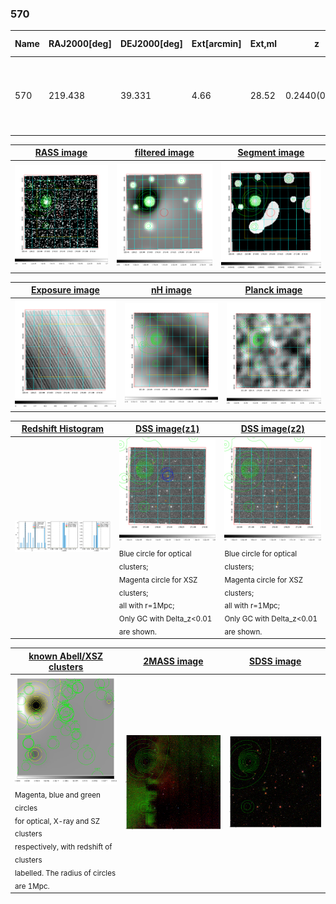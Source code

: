 <div STYLE="page-break-after: always;"></div>

### 570

|Name|RAJ2000[deg]|DEJ2000[deg] |Ext[arcmin]| Ext,ml | z | z_src| C|GC(XSZ,Delta_z<0.01)| GC(OPT,Delta_z<0.01)|GC| R_sig[arcmin] | R500[arcmin] | R500[Mpc]| CRsig[c/s] | CR500[c/s] |L500[1E44 erg/s]|F500[1E-12 erg/s/cm^2]| M500[1E14 Msun]|Tx[keV]|Cnt_sig|Beta|Rc[arcmin]|Comment|Alias|
|---|---|---|---|---|---|------|---|--------|---------|----------|---|---|---|---|---|---|---|---|---|---|---|---|---|---|
|570| 219.438| 39.331| 4.66| 28.52| 0.2440(0.005)| z2,| G| -| -| A, C, N, W| 26.181| 5.006| 1.153| 0.164(0.050)| 0.145(0.044)| 5.404(21.070)| 3.005(11.718)| 5.58(10.21)| 6.70(7.84)| 415.9| 0.502(-0.002+0.004)| 4.443(-0.168+0.754)| An Abell cluster with no $z$ and offset = 1.71 Mpc(7.29 arcmin)| t242|

|[RASS image](../image/570/570_img.pdf)|[filtered image](../image/570/570_fil.pdf)|[Segment image](../image/570/570_seg.pdf)|
|-------------------|--------------------|-------------------|
| <img src="../image/570/570_img.png" width="300">  | <img src="../image/570/570_fil.png" width="300">   | <img src="../image/570/570_seg.png" width="300">  |

|[Exposure image](../image/570/570_mex.pdf)| [nH image](../image/570/570_nh.pdf)| [Planck image](../image/570/570_p.pdf)|
|-------------------|--------------------|-------------------|
|<img src="../image/570/570_mex.png" width="300">   | <img src="../image/570/570_nh.png" width="300">    | <img src="../image/570/570_p.png" width="300"> |

|[Redshift Histogram](../image/570/570_zg.pdf) | [DSS image(z1)](../image/570/570_dss_z1.pdf)      |  [DSS image(z2)](../image/570/570_dss_z2.pdf)    |
|-------------------|--------------------|-------------------|
|<img src="../image/570/570_zg.png" width="300"> |<img src="../image/570/570_dss_z1.png" width="300"> <sub><br>Blue circle for optical clusters; <br>Magenta circle for XSZ clusters; <br>all with r=1Mpc; <br>Only GC with Delta_z<0.01 are shown. </sub>| <img src="../image/570/570_dss_z2.png" width="300"><sub><br>Blue circle for optical clusters; <br>Magenta circle for XSZ clusters; <br>all with r=1Mpc; <br>Only GC with Delta_z<0.01 are shown. </sub> |

|[known Abell/XSZ clusters](../image/570/570_gc.pdf) | [2MASS image](../image/570/570_2mass.pdf)      |[SDSS image](../image/570/570_sdss.pdf)   |
|-------------------|-------------------|-------------------|
|<img src=../image/570/570_gc.png width="300"> <br><sub>Magenta, blue and green circles <br>for optical, X-ray and SZ clusters <br>respectively, with redshift of clusters <br>labelled. The radius of circles <br>are 1Mpc.</sub>|<img src="../image/570/570_2mass.png" width="300">  | <img src="../image/570/570_sdss.png" width="300">  |




